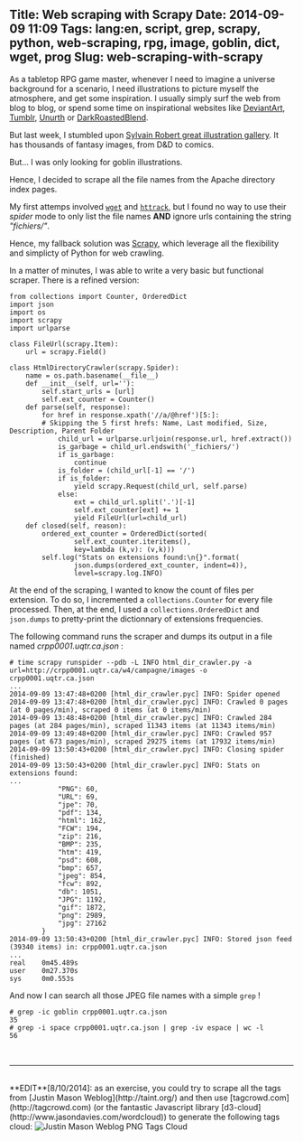 Title: Web scraping with Scrapy
Date: 2014-09-09 11:09
Tags: lang:en, script, grep, scrapy, python, web-scraping, rpg, image, goblin, dict, wget, prog
Slug: web-scraping-with-scrapy
---
As a tabletop RPG game master, whenever I need to imagine a universe background for a scenario, I need illustrations to picture myself the atmosphere, and get some inspiration.
I usually simply surf the web from blog to blog, or spend some time on inspirational websites like [DeviantArt](//www.deviantart.com), [Tumblr](//www.tumblr.com), [Unurth](http://unurth.com) or [DarkRoastedBlend](http://www.darkroastedblend.com/).

But last week, I stumbled upon [Sylvain Robert great illustration gallery]( http://crpp0001.uqtr.ca/w4/campagne/images).
It has thousands of fantasy images, from D&D to comics.

But... I was only looking for goblin illustrations.

Hence, I decided to scrape all the file names from the Apache directory index pages.

My first attemps involved [`wget`](http://linux.die.net/man/1/wget) and [`httrack`](http://www.httrack.com), but I found no way to use their _spider_ mode to only list the file names **AND** ignore urls containing the string _"fichiers/"_.

Hence, my fallback solution was [Scrapy](http://scrapy.org), which leverage all the flexibility and simplicty of Python for web crawling.

In a matter of minutes, I was able to write a very basic but functional scraper.
There is a refined version:

```
from collections import Counter, OrderedDict
import json
import os
import scrapy
import urlparse

class FileUrl(scrapy.Item):
    url = scrapy.Field()

class HtmlDirectoryCrawler(scrapy.Spider):
    name = os.path.basename(__file__)
    def __init__(self, url=''):
        self.start_urls = [url]
        self.ext_counter = Counter()
    def parse(self, response):
        for href in response.xpath('//a/@href')[5:]:
        # Skipping the 5 first hrefs: Name, Last modified, Size, Description, Parent Folder
            child_url = urlparse.urljoin(response.url, href.extract())
            is_garbage = child_url.endswith('_fichiers/')
            if is_garbage:
                continue
            is_folder = (child_url[-1] == '/')
            if is_folder:
                yield scrapy.Request(child_url, self.parse)
            else:
                ext = child_url.split('.')[-1]
                self.ext_counter[ext] += 1
                yield FileUrl(url=child_url)
    def closed(self, reason):
        ordered_ext_counter = OrderedDict(sorted(
        		self.ext_counter.iteritems(),
    			key=lambda (k,v): (v,k)))
        self.log("Stats on extensions found:\n{}".format(
        		json.dumps(ordered_ext_counter, indent=4)),
                level=scrapy.log.INFO)
```

At the end of the scraping, I wanted to know the count of files per extension. To do so, I incremented a `collections.Counter` for every file processed. Then, at the end, I used a `collections.OrderedDict` and `json.dumps` to pretty-print the dictionnary of extensions frequencies.

The following command runs the scraper and dumps its output in a file named _crpp0001.uqtr.ca.json_ :

```
# time scrapy runspider --pdb -L INFO html_dir_crawler.py -a url=http://crpp0001.uqtr.ca/w4/campagne/images -o crpp0001.uqtr.ca.json
...
2014-09-09 13:47:48+0200 [html_dir_crawler.pyc] INFO: Spider opened
2014-09-09 13:47:48+0200 [html_dir_crawler.pyc] INFO: Crawled 0 pages (at 0 pages/min), scraped 0 items (at 0 items/min)
2014-09-09 13:48:48+0200 [html_dir_crawler.pyc] INFO: Crawled 284 pages (at 284 pages/min), scraped 11343 items (at 11343 items/min)
2014-09-09 13:49:48+0200 [html_dir_crawler.pyc] INFO: Crawled 957 pages (at 673 pages/min), scraped 29275 items (at 17932 items/min)
2014-09-09 13:50:43+0200 [html_dir_crawler.pyc] INFO: Closing spider (finished)
2014-09-09 13:50:43+0200 [html_dir_crawler.pyc] INFO: Stats on extensions found:
...
            "PNG": 60, 
            "URL": 69, 
            "jpe": 70, 
            "pdf": 134, 
            "html": 162, 
            "FCW": 194, 
            "zip": 216, 
            "BMP": 235, 
            "htm": 419, 
            "psd": 608, 
            "bmp": 657, 
            "jpeg": 854, 
            "fcw": 892, 
            "db": 1051, 
            "JPG": 1192, 
            "gif": 1872, 
            "png": 2989, 
            "jpg": 27162
        }
2014-09-09 13:50:43+0200 [html_dir_crawler.pyc] INFO: Stored json feed (39340 items) in: crpp0001.uqtr.ca.json
...
real    0m45.489s
user    0m27.370s
sys     0m0.553s
```

And now I can search all those JPEG file names with a simple `grep` !


```
# grep -ic goblin crpp0001.uqtr.ca.json
35
# grep -i space crpp0001.uqtr.ca.json | grep -iv espace | wc -l
56
```
<br>

---

<br>
**EDIT**[8/10/2014]: as an exercise, you could try to scrape all the tags from [Justin Mason Weblog](http://taint.org/) and then use [tagcrowd.com](http://tagcrowd.com) (or the fantastic Javascript library [d3-cloud](http://www.jasondavies.com/wordcloud)) to generate the following tags cloud:

<img src="images/2014/Oct/jmason_weblog_tagscloud.png" alt="Justin Mason Weblog PNG Tags Cloud"/>
